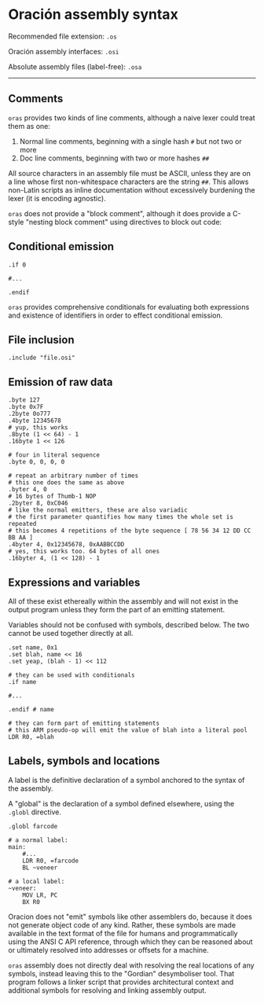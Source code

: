 # Oración assembly syntax

Recommended file extension: `.os`

Oración assembly interfaces: `.osi`

Absolute assembly files (label-free): `.osa`

-----

## Comments

`oras` provides two kinds of line comments, although a naive lexer could treat them as one:

1. Normal line comments, beginning with a single hash `#` but not two or more
2. Doc line comments, beginning with two or more hashes `##`

All source characters in an assembly file must be ASCII, unless they are on a line whose first non-whitespace characters are the string `##`. This allows non-Latin scripts as inline documentation without excessively burdening the lexer (it is encoding agnostic).

`oras` does not provide a "block comment", although it does provide a C-style "nesting block comment" using directives to block out code:

## Conditional emission

```
.if 0

#...

.endif
```

`oras` provides comprehensive conditionals for evaluating both expressions and existence of identifiers in order to effect conditional emission.

## File inclusion

```
.include "file.osi"
```

## Emission of raw data

```
.byte 127
.byte 0x7F
.2byte 0o777
.4byte 12345678
# yup, this works
.8byte (1 << 64) - 1
.16byte 1 << 126

# four in literal sequence
.byte 0, 0, 0, 0

# repeat an arbitrary number of times
# this one does the same as above
.byter 4, 0
# 16 bytes of Thumb-1 NOP
.2byter 8, 0xC046
# like the normal emitters, these are also variadic
# the first parameter quantifies how many times the whole set is repeated
# this becomes 4 repetitions of the byte sequence [ 78 56 34 12 DD CC BB AA ]
.4byter 4, 0x12345678, 0xAABBCCDD
# yes, this works too. 64 bytes of all ones
.16byter 4, (1 << 128) - 1
```

## Expressions and variables

All of these exist ethereally within the assembly and will not exist in the output program unless they form the part of an emitting statement.

Variables should not be confused with symbols, described below. The two cannot be used together directly at all.

```
.set name, 0x1
.set blah, name << 16
.set yeap, (blah - 1) << 112

# they can be used with conditionals
.if name

#...

.endif # name

# they can form part of emitting statements
# this ARM pseudo-op will emit the value of blah into a literal pool
LDR R0, =blah
```

## Labels, symbols and locations

A label is the definitive declaration of a symbol anchored to the syntax of the assembly.

A "global" is the declaration of a symbol defined elsewhere, using the `.globl` directive.

```
.globl farcode

# a normal label:
main:
	#...
	LDR R0, =farcode
	BL ~veneer

# a local label:
~veneer:
	MOV LR, PC
	BX R0
```

Oracion does not "emit" symbols like other assemblers do, because it does not generate object code of any kind. Rather, these symbols are made available in the text format of the file for humans and programmatically using the ANSI C API reference, through which they can be reasoned about or ultimately resolved into addresses or offsets for a machine.

`oras` assembly does not directly deal with resolving the real locations of any symbols, instead leaving this to the "Gordian" desymboliser tool. That program follows a linker script that provides architectural context and additional symbols for resolving and linking assembly output.
